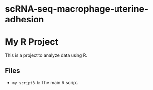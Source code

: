 # scRNA-seq-macrophage-uterine-adhesion
# My R Project

This is a project to analyze data using R.

## Files
- `my_script3.R`: The main R script.
